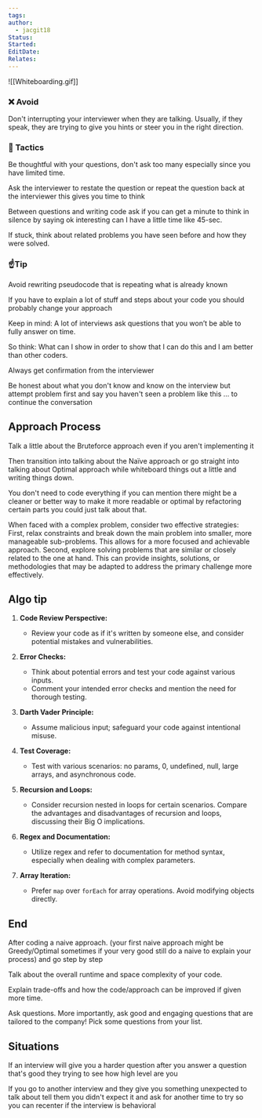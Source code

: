 ```yaml
---
tags: 
author:
  - jacgit18
Status: 
Started: 
EditDate: 
Relates:
---
```

![[Whiteboarding.gif]]

### ❌ Avoid  
Don't interrupting your interviewer when they are talking. Usually, if they speak, they are trying to give you hints or steer you in the right direction.  

### 🤌 Tactics  
Be thoughtful with your questions, don't ask too many especially since you have limited time.  

Ask the interviewer to restate the question or repeat the question back at the interviewer this gives you time to think  

Between questions and writing code ask if you can get a minute to think in silence by saying ok interesting can I have a little time like 45-sec.

If stuck, think about related problems you have seen before and how they were solved.  


### ☝️Tip  
Avoid rewriting pseudocode that is repeating what is already known  

If you have to explain a lot of stuff and steps about your code you should probably change your approach 

Keep in mind: A lot of interviews ask questions that you won’t be able to fully answer on time. 

So think: What can I show in order to show that I can do this and I am better than other coders.  

Always get confirmation from the interviewer  

Be honest about what you don't know and know on the interview but attempt problem first and say you haven't seen a problem like this ... to continue the conversation  

## Approach Process  
Talk a little about the Bruteforce approach even if you aren't implementing it

Then transition into talking about the Naïve approach or go straight into talking about Optimal approach while whiteboard things out a little and writing things down.  

You don't need to code everything if you can mention there might be a cleaner or better way to make it more readable or optimal by refactoring certain parts you could just talk about that. 

When faced with a complex problem, consider two effective strategies: First, relax constraints and break down the main problem into smaller, more manageable sub-problems. This allows for a more focused and achievable approach. Second, explore solving problems that are similar or closely related to the one at hand. This can provide insights, solutions, or methodologies that may be adapted to address the primary challenge more effectively.

## Algo tip  

1. **Code Review Perspective:**
   - Review your code as if it's written by someone else, and consider potential mistakes and vulnerabilities.

2. **Error Checks:**
   - Think about potential errors and test your code against various inputs.
   - Comment your intended error checks and mention the need for thorough testing.

3. **Darth Vader Principle:**
   - Assume malicious input; safeguard your code against intentional misuse.

4. **Test Coverage:**
   - Test with various scenarios: no params, 0, undefined, null, large arrays, and asynchronous code.

5. **Recursion and Loops:**
   - Consider recursion nested in loops for certain scenarios. Compare the advantages and disadvantages of recursion and loops, discussing their Big O implications.

6. **Regex and Documentation:**
   - Utilize regex and refer to documentation for method syntax, especially when dealing with complex parameters.

7. **Array Iteration:**
   - Prefer `map` over `forEach` for array operations. Avoid modifying objects directly.


## End  
After coding a naive approach. (your first naive approach might be Greedy/Optimal sometimes if your very good still do a naive to explain your process) and go step by step 

Talk about the overall runtime and space complexity of your code.  

Explain trade-offs and how the code/approach can be improved if given more time.  

Ask questions. More importantly, ask good and engaging questions that are tailored to the company! Pick some questions from your list.  

## Situations  
If an interview will give you a harder question after you answer a question that's good they trying to see how high level are you  

If you go to another interview and they give you something unexpected to talk about tell them you didn't expect it and ask for another time to try so you can recenter if the interview is behavioral  



